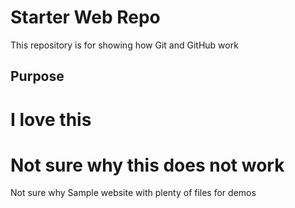 # Starter Web Repo

This repository is for showing how Git and GitHub work

## Purpose
# I love this
# Not sure why this does not work
Not sure why
Sample website with plenty of files for demos